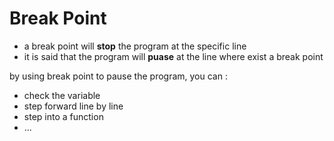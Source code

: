 # Break Point
- a break point will **stop** the program at the specific line
- it is said that the program will **puase** at the line where exist a break point

by using break point to pause the program, you can :
- check the variable
- step forward line by line
- step into a function
- ...

